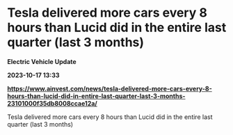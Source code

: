 # Tesla delivered more cars every 8 hours than Lucid did in the entire last quarter (last 3 months)
**Electric Vehicle Update**

**2023-10-17 13:33**

**https://www.ainvest.com/news/tesla-delivered-more-cars-every-8-hours-than-lucid-did-in-entire-last-quarter-last-3-months-23101000f35db8008ccae12a/**

Tesla delivered more cars every 8 hours than Lucid did in the entire last quarter (last 3 months)